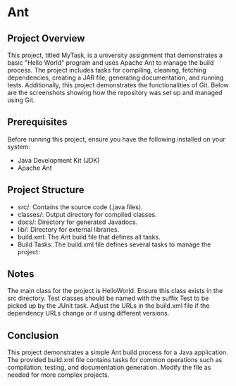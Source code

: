 # Ant
## Project Overview
This project, titled MyTask, is a university assignment that demonstrates a basic "Hello World" program and uses Apache Ant to manage the build process. The project includes tasks for compiling, cleaning, fetching dependencies, creating a JAR file, generating documentation, and running tests. Additionally, this project demonstrates the functionalities of Git. Below are the screenshots showing how the repository was set up and managed using Git.

## Prerequisites
Before running this project, ensure you have the following installed on your system:
- Java Development Kit (JDK)
- Apache Ant

## Project Structure
- src/: Contains the source code (.java files).
- classes/: Output directory for compiled classes.
- docs/: Directory for generated Javadocs.
- lib/: Directory for external libraries.
- build.xml: The Ant build file that defines all tasks.
- Build Tasks: The build.xml file defines several tasks to manage the project:


## Notes
The main class for the project is HelloWorld. Ensure this class exists in the src directory.
Test classes should be named with the suffix Test to be picked up by the JUnit task.
Adjust the URLs in the build.xml file if the dependency URLs change or if using different versions.

## Conclusion
This project demonstrates a simple Ant build process for a Java application. The provided build.xml file contains tasks for common operations such as compilation, testing, and documentation generation. Modify the file as needed for more complex projects.






